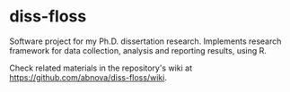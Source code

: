 diss-floss
==========

Software project for my Ph.D. dissertation research. Implements research framework for data collection, analysis and reporting results, using R.

Check related materials in the repository's wiki at https://github.com/abnova/diss-floss/wiki.

